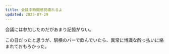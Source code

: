 ```yaml
---
title: 会議中時間感覚壊れるよ
updated: 2025-07-29
---
```

会議には参加したのだがあまり記憶がない。

この日だったと思うが、駅横のバーで飲んでいたら、異常に博識な酔っ払いに絡まれておもろかった。